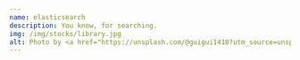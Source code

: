 ```yaml
---
name: elasticsearch
description: You know, for searching.
img: /img/stocks/library.jpg
alt: Photo by <a href="https://unsplash.com/@guigui1410?utm_source=unsplash&utm_medium=referral&utm_content=creditCopyText">Guillaume Henrotte</a> on <a href="https://unsplash.com/s/photos/index-library?utm_source=unsplash&utm_medium=referral&utm_content=creditCopyText">Unsplash</a>
---
```

